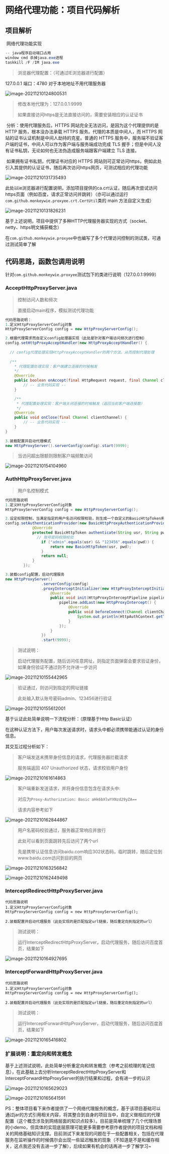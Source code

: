 # 网络代理功能：项目代码解析

## 项目解析

​	网络代理功能实现

```java
-- java程序启动端口占用
window cmd 杀掉java.exe进程
taskkill /F /IM java.exe
```



> 浏览器代理配置：（可通过IE浏览器进行配置）

127.0.0.1 端口：4780   对于本地地址不用代理服务器

![image-20211210124800531](网络代理功能-代码解析说明.assets/image-20211210124800531.png)



> 修改本地代理为：127.0.0.1:9999 
>
> 如果直接访问https是无法直接访问的，需要安装相应的认证证书

​	分析：使用代理服务后，HTTPS 网站完全无法访问，是因为这个代理提供的是 HTTP 服务，根本没办法承载 HTTPS 服务。代理的本质是中间人，而 HTTPS 网站的证书认证机制是中间人劫持的克星。普通的 HTTPS 服务中，服务端不验证客户端的证书，中间人可以作为客户端与服务端成功完成 TLS 握手；但是中间人没有证书私钥，无论如何也无法伪造成服务端跟客户端建立 TLS 连接。

​	如果拥有证书私钥，代理证书对应的 HTTPS 网站则可正常访问https，例如此处引入其提供的认证证书，随后再次访问https网页，可测试相应的代理功能

![image-20211210131735493](网络代理功能-代码解析说明.assets/image-20211210131735493.png)

​	此处以ie浏览器进行配置说明，添加项目提供的ca.crt认证，随后再次尝试访问https页面（例如百度，请求正常访问并跳转）（亦可以通过运行`com.github.monkeywie.proxyee.crt.CertUtil`类的 main 方法自定义生成）

![image-20211210131826231](网络代理功能-代码解析说明.assets/image-20211210131826231.png)

​	基于上述说明，项目中提供了多种HTTP代理服务器实现的方式（socket、netty、https明文捕获概念）

​	在`com.github.monkeywie.proxyee`中也编写了多个代理访问控制的测试类，可通过测试简单了解



## 代码思路，函数包调用说明

针对`com.github.monkeywie.proxyee`测试包下的类进行说明（127.0.0.1:9999）

### AcceptHttpProxyServer.java

>控制访问人数和频次
>
>直接启动main程序，模拟测试代理功能

```java
代码思路说明：
1.定义HttpProxyServerConfig对象
HttpProxyServerConfig config = new HttpProxyServerConfig();

2.根据代理需求而自定义config处理器实现（此处是针对客户端访问频次进行控制）
config.setHttpProxyAcceptHandler(new HttpProxyAcceptHandler() {
  
  // config代理处理实现HttpProxyAcceptHandler的两个方法，从而控制代理处理
  
  /**
    * 代理配置处理实现：客户端建立连接的时候触发
    */
    @Override
    public boolean onAccept(final HttpRequest request, final Channel clientChannel) {
    	// -- 业务代码实现 --
    }

    /**
     * 代理配置处理实现：客户端关闭连接的时候触发（返回当前客户端连接数）
     */
    @Override
    public void onClose(final Channel clientChannel) {
    	// -- 业务代码实现 --
    }
}
  
3.装载配置并启动代理模式
new HttpProxyServer().serverConfig(config).start(9999);
```

> 当访问超出限额则限制客户端频繁访问

![image-20211210154104960](网络代理功能-代码解析说明.assets/image-20211210154104960.png)



### AuthHttpProxyServer.java

>用户名控制模式

```java
代码思路说明
1.定义HttpProxyServerConfig对象
HttpProxyServerConfig config = new HttpProxyServerConfig();

2.设定权限控制，当满足指定的用户名访问权限校验，则生成一个自定义的BasicHttpToken用于标识客户端身份
config.setAuthenticationProvider(new BasicHttpProxyAuthenticationProvider() {
            @Override
            protected BasicHttpToken authenticate(String usr, String pwd) {
              // 账号密码权限校验
                if ("admin".equals(usr) && "123456".equals(pwd)) {
                    return new BasicHttpToken(usr, pwd);
                }
                return null;
            }
        });

3.装载config配置，启动代理服务
new HttpProxyServer()
                .serverConfig(config)
                .proxyInterceptInitializer(new HttpProxyInterceptInitializer() {
                    @Override
                    public void init(HttpProxyInterceptPipeline pipeline) {
                        pipeline.addLast(new HttpProxyIntercept() {
                            @Override
                            public void beforeConnect(Channel clientChannel, HttpProxyInterceptPipeline pipeline) throws Exception {
                                System.out.println(HttpAuthContext.getToken(clientChannel));
                            }
                        });
                    }
                })
                .start(9999);

```

> 测试说明：
>
> 启动代理服务配置，随后访问任意网址，则指定页面弹窗会要求验证身份，如果身份验证不通过则不允许进一步访问

![image-20211210155442965](网络代理功能-代码解析说明.assets/image-20211210155442965.png)

> 验证通过，则访问到指定的网址链接
>
> 此处输入默认账号密码admin、123456进行验证

![image-20211210155612001](网络代理功能-代码解析说明.assets/image-20211210155612001.png)





基于认证此处简单说明一下流程分析：（原理基于Http Basic认证）

在这种认证方法下，用户每次发送请求时，请求头中都必须携带能通过认证的身份信息。

其交互过程分析如下：

> 客户端发送未携带身份信息的请求，代理服务器拦截请求
>
> 服务端返回 407 Unauthorized 状态，请求校验用户身份

![image-20211210161614863](网络代理功能-代码解析说明.assets/image-20211210161614863.png)

> 客户端重新发送请求，并将身份信息包含在请求头中: 
>
> 对应为`Proxy-Authorization: Basic aHk6bXlwYXNzd29yZA==`
>
> 请求内容参考如下

![image-20211210162844867](网络代理功能-代码解析说明.assets/image-20211210162844867.png)

>用户名密码校验通过，服务器正常响应并放行
>
>此处可以看到页面跳转先后访问了两个url
>
>先是携带认证信息访问baidu.com响应302状态码，临时跳转，随后定位到www.baidu.com访问到目的网页

![image-20211210163256842](网络代理功能-代码解析说明.assets/image-20211210163256842.png)



![image-20211210162449498](网络代理功能-代码解析说明.assets/image-20211210162449498.png)



### InterceptRedirectHttpProxyServer.java

```
代码思路说明
1.定义HttpProxyServerConfig对象
HttpProxyServerConfig config = new HttpProxyServerConfig();

2.装载配置并启动代理服务（此处实现的是匹配指定url链接，随后重定向到指定的url）

```

> 测试说明：
>
> 运行InterceptRedirectHttpProxyServer，启动代理服务，随后访问百度首页，结果如下

![image-20211210164927695](网络代理功能-代码解析说明.assets/image-20211210164927695.png)



### InterceptForwardHttpProxyServer.java

```
代码思路说明
1.定义HttpProxyServerConfig对象
HttpProxyServerConfig config = new HttpProxyServerConfig();

2.装载配置并启动代理服务（此处实现的是匹配指定url链接，随后重定向到指定的url）

```

>测试说明：
>
>运行InterceptForwardHttpProxyServer，启动代理服务，随后访问百度首页，结果如下

![image-20211210165416802](网络代理功能-代码解析说明.assets/image-20211210165416802.png)

### 扩展说明：重定向和转发概念

​	基于上述测试说明，此处简单分析重定向和转发概念（参考之前梳理的笔记信息），在此基础上去分析InterceptRedirectHttpProxyServer和InterceptForwardHttpProxyServer的执行结果和过程，会有进一步的认识

![image-20211210165629023](网络代理功能-代码解析说明.assets/image-20211210165629023.png)

![image-20211210165641591](网络代理功能-代码解析说明.assets/image-20211210165641591.png)



​	PS：整体项目看下来作者提供了一个网络代理服务的概念，基于该项目基础可以通过jar的方式引用相关内容，将其整合到自身的项目当中，自定义做相应的代理配置（这个概念涉及到网络层面的知识点较多）。目前是简单梳理了几个代理场景的小demo，但具体的实现底层原理可能更多需要参考原作者提供的项目文档和相关的网络基础知识支撑。目前测试下来发现的问题在于一些配置相关，包括在代理服务在监听操作的时候偶尔会出现一些延迟触发的现象（不知道是不是和缓存相关，这点我还没有去进一步了解），后续如果有机会的话再进一步了解学习~